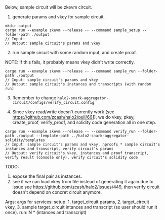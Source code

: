 Below, sample circuit will be zkevm circuit.

1. generate params and vkey for sample circuit.

```
mkdir output
cargo run --example zkevm --release -- --command sample_setup --folder-path ./output
// Input:
// Output: sample circuit's params and vkey
```

2. run sample circuit with some random input, and create proof.

NOTE: If this fails, it probably means vkey didn't write correctly.

```
cargo run --example zkevm --release -- --command sample_run --folder-path ./output
// Input: sample circuit's params and vkey
// Output: sample circuit's instances and transcripts (with random run)
```

3. Remember to change `halo2-snark-aggregator-circuit/configs/verify_circuit.config`

4. Since vkey read/write doesn't currently work (see https://github.com/zcash/halo2/pull/661), we do vkey, pkey, create_proof, verify_proof, and solidity code generation all in one step.

```
cargo run --example zkevm --release -- --command verify_run --folder-path ./output --template-path ../halo2-snark-aggregator-solidity/templates
// Input: sample circuit's params and vkey, nproofs * sample circuit's instances and transcript, verify circuit's params
// Output: verify circuit's vkey, instances and proof transcript, verify result (console only), verify circuit's solidity code
```

TODO:

1. expose the final pair as instances.
2. see if we can load vkey from file instead of generating it again due to issue see https://github.com/zcash/halo2/issues/449, then verify circuit doesn't depend on concret circuit anymore.

Args:
args for services:
setup: 1. target_circuit params, 2. target_circuit vkey, 3. sample target_circuit intances and transcript (so user should run it once).
run: N \* (intances and transcript)
